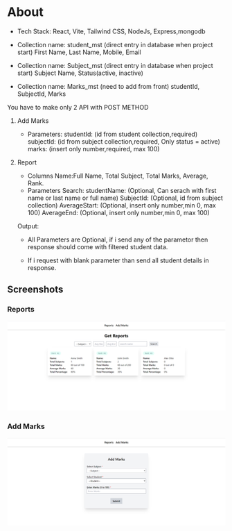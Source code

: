 # About

- Tech Stack: React, Vite, Tailwind CSS, NodeJs, Express,mongodb

- Collection name: student_mst (direct entry in database when project
  start)
  First Name, Last Name, Mobile, Email

- Collection name: Subject_mst (direct entry in database when project
  start)
  Subject Name, Status(active, inactive)

- Collection name: Marks_mst (need to add from front)
  studentId, SubjectId, Marks

You have to make only 2 API with POST METHOD

1.  Add Marks

    - Parameters:
      studentId: (id from student collection,required)
      subjectId: (id from subject collection,required, Only status = active)
      marks: (insert only number,required, max 100)

2.  Report

    - Columns Name:Full Name, Total Subject, Total Marks, Average, Rank.
    - Parameters Search:
      studentName: (Optional, Can serach with first name or last name or full
      name)
      SubjectId: (Optional, id from subject collection)
      AverageStart: (Optional, insert only number,min 0, max 100)
      AverageEnd: (Optional, insert only number,min 0, max 100)

    Output:

    - All Parameters are Optional, if i send any of the parametor then response should come with filtered student data.

    - If i request with blank parameter than send all student details in response.

## Screenshots

### Reports

![Reports](screenshots/screenshot1.png)

### Add Marks

![Add Marks](screenshots/screenshot2.png)
